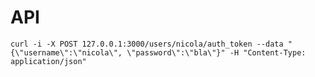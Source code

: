 
API
============



    curl -i -X POST 127.0.0.1:3000/users/nicola/auth_token --data "{\"username\":\"nicola\", \"password\":\"bla\"}" -H "Content-Type: application/json"

